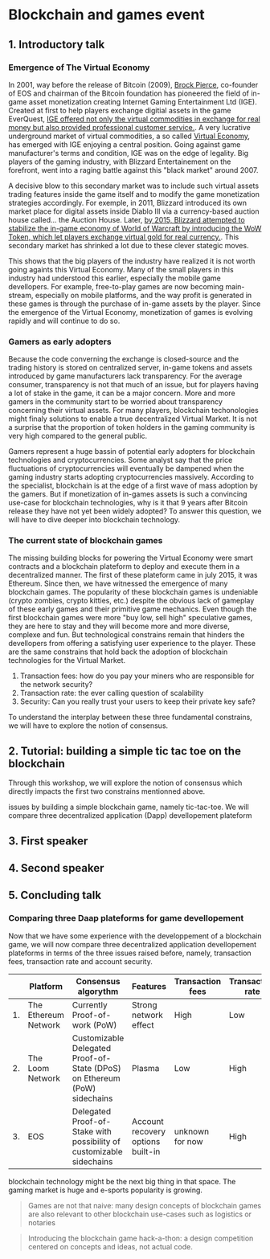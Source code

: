 # Blockchain and games event 

## 1. Introductory talk

### Emergence of The Virtual Economy

In 2001, way before the release of Bitcoin (2009), [Brock Pierce](https://en.wikipedia.org/wiki/Brock_Pierce), co-founder of EOS and chairman of the Bitcoin foundation has pioneered the field of in-game asset monetization creating Internet Gaming Entertainment Ltd (IGE). Created at first to help players exchange digitial assets in the game EverQuest, [IGE offered not only the virtual commodities in exchange for real money but also provided professional customer service.](https://en.wikipedia.org/wiki/Virtual_economy#Black_market). A very lucrative underground market of virtual commodities, a so called [Virtual Economy](https://en.wikipedia.org/wiki/Virtual_economy#Black_market), has emerged with IGE enjoying a central position. Going against game manufacturer's terms and condition, IGE was on the edge of legality. Big players of the gaming industry, with Blizzard Entertainement on the forefront, went into a raging battle against this "black market" around 2007.

A decisive blow to this secondary market was to include such virtual assets trading features inside the game itself and to modify the game monetization strategies accordingly. For exemple, in 2011, Blizzard introduced its own market place for digital assets inside Diablo III via a currency-based auction house called... the Auction House. Later, [by 2015, Blizzard attempted to stabilize the in-game economy of World of Warcraft by introducing the WoW Token, which let players exchange virtual gold for real currency.](https://cryptobriefing.com/video-games-mining-cryptocurrency/). This secondary market has shrinked a lot due to these clever stategic moves.

This shows that the big players of the industry have realized it is not worth going againts this Virtual Economy. Many of the small players in this industry had understood this earlier, especially the mobile game devellopers. For example, free-to-play games are now becoming main-stream, especially on mobile platforms, and the way profit is generated in these games is through the purchase of in-game assets by the player. Since the emergence of the Virtual Economy, monetization of games is evolving rapidly and will continue to do so.

### Gamers as early adopters
Because the code converning the exchange is closed-source and the trading history is stored on centralized server, in-game tokens and assets introduced by game manufacturers lack transparency. For the average consumer, transparency is not that much of an issue, but for players having a lot of stake in the game, it can be a major concern. More and more gamers in the community start to be worried about transparency concerning their virtual assets. For many players, blockchain techonologies might finaly solutions to enable a true decentralized Virtual Market. It is not a surprise that the proportion of token holders in the gaming community is very high compared to the general public. 

Gamers represent a huge bassin of potential early adopters for blockchain technologies and cryptocurrencies. Some analyst say that the price fluctuations of cryptocurrencies will eventually be dampened when the gaming industry starts adopting cryptocurrencies massively. According to the specialist, blockchain is at the edge of a first wave of mass adoption by the gamers. But if monetization of in-games assets is such a convincing use-case for blockchain technologies, why is it that 9 years after Bitcoin release they have not yet been widely adopted? To answer this question, we will have to dive deeper into blockchain technology.

### The current state of blockchain games

The missing building blocks for powering the Virtual Economy were smart contracts and a blockchain plateform to deploy and execute them in a decentralized manner. The first of these plateform came in july 2015, it was Ethereum. Since then, we have witnessed the emergence of many blockchain games. The popularity of these blockchain games is undeniable (crypto zombies, crypto kitties, etc.) despite the obvious lack of gameplay of these early games and their primitive game mechanics. Even though the first blockchain games were more "buy low, sell high" speculative games, they are here to stay and they will become more and more diverse, complexe and fun. But technological constrains remain that hinders the devellopers from offering a satisfying user experience to the player. These are the same constrains that hold back the adoption of blockchain technologies for the Virtual Market.

1. Transaction fees: how do you pay your miners who are responsible for the network security?
2. Transaction rate: the ever calling question of scalability
3. Security: Can you really trust your users to keep their private key safe?

To understand the interplay between these three fundamental constrains, we will have to explore the notion of consensus. 

## 2. Tutorial: building a simple tic tac toe on the blockchain

Through this workshop, we will explore the notion of consensus which directly impacts the first two constrains mentionned above. 

issues by building a simple blockchain game, namely tic-tac-toe. We will compare three decentralized application (Dapp) devellopement plateform 

## 3. First speaker

## 4. Second speaker

## 5. Concluding talk

### Comparing three Daap plateforms for game devellopement

Now that we have some experience with the developpement of a blockchain game, we will now compare three decentralized application devellopement plateforms in terms of the three issues raised before, namely, transaction fees, transaction rate and account security.

|  | Platform            | Consensus algorythm      | Features |Transaction fees| Transaction rate | Decentralization | Security |
|---|---------------------|---------------------------|---|-------|---|---|---|
|1.| The Ethereum Network | Currently Proof-of-work (PoW) | Strong network effect | High | Low | High | Highest |
|2.| The Loom Network    | Customizable Delegated Proof-of-State (DPoS) on Ethereum (PoW) sidechains | Plasma |Low | High | Low | Low |
|3.| EOS | Delegated Proof-of-Stake with possibility of customizable sidechains | Account recovery options built-in | unknown for now | High | Low | High |


blockchain technology might be the next big thing in that space. The gaming market is huge and e-sports popularity is growing.  

> Games are not that naive: many design concepts of blockchain games are also relevant to other blockchain use-cases such as logistics or notaries

> Introducing the blockchain game hack-a-thon: a design competition centered on concepts and ideas, not actual code. 

